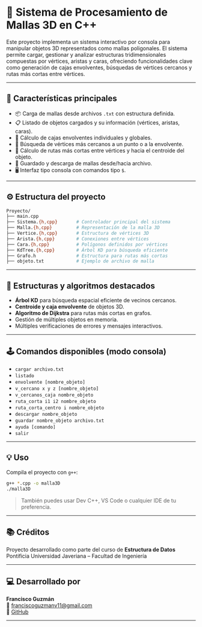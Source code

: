 # 🧊 Sistema de Procesamiento de Mallas 3D en C++

Este proyecto implementa un sistema interactivo por consola para manipular objetos 3D representados como mallas poligonales. El sistema permite cargar, gestionar y analizar estructuras tridimensionales compuestas por vértices, aristas y caras, ofreciendo funcionalidades clave como generación de cajas envolventes, búsquedas de vértices cercanos y rutas más cortas entre vértices.

---

## 🚀 Características principales

- 📦 Carga de mallas desde archivos `.txt` con estructura definida.
- 📋 Listado de objetos cargados y su información (vértices, aristas, caras).
- 🧱 Cálculo de cajas envolventes individuales y globales.
- 📍 Búsqueda de vértices más cercanos a un punto o a la envolvente.
- 📐 Cálculo de rutas más cortas entre vértices y hacia el centroide del objeto.
- 💾 Guardado y descarga de mallas desde/hacia archivo.
- 🖥️ Interfaz tipo consola con comandos tipo `$`.

---

## ⚙️ Estructura del proyecto

```bash
Proyecto/
├── main.cpp
├── Sistema.{h,cpp}       # Controlador principal del sistema
├── Malla.{h,cpp}         # Representación de la malla 3D
├── Vertice.{h,cpp}       # Estructura de vértices 3D
├── Arista.{h,cpp}        # Conexiones entre vértices
├── Cara.{h,cpp}          # Polígonos definidos por vértices
├── KdTree.{h,cpp}        # Árbol KD para búsqueda eficiente
├── Grafo.h               # Estructura para rutas más cortas
├── objeto.txt            # Ejemplo de archivo de malla
```

---

## 🧠 Estructuras y algoritmos destacados

- **Árbol KD** para búsqueda espacial eficiente de vecinos cercanos.
- **Centroide y caja envolvente** de objetos 3D.
- **Algoritmo de Dijkstra** para rutas más cortas en grafos.
- Gestión de múltiples objetos en memoria.
- Múltiples verificaciones de errores y mensajes interactivos.

---

## 🕹️ Comandos disponibles (modo consola)

- `cargar archivo.txt`
- `listado`
- `envolvente [nombre_objeto]`
- `v_cercano x y z [nombre_objeto]`
- `v_cercanos_caja nombre_objeto`
- `ruta_corta i1 i2 nombre_objeto`
- `ruta_corta_centro i nombre_objeto`
- `descargar nombre_objeto`
- `guardar nombre_objeto archivo.txt`
- `ayuda [comando]`
- `salir`

---

## 💡 Uso

Compila el proyecto con `g++`:

```bash
g++ *.cpp -o malla3D
./malla3D
```

> También puedes usar Dev C++, VS Code o cualquier IDE de tu preferencia.

---

## 📚 Créditos

Proyecto desarrollado como parte del curso de **Estructura de Datos**  
Pontificia Universidad Javeriana – Facultad de Ingeniería

---

## 💻 Desarrollado por

**Francisco Guzmán**   
📧 franciscoguzmanv11@gmail.com  
🐙 [GitHub](https://github.com/Pacho73G)

---
